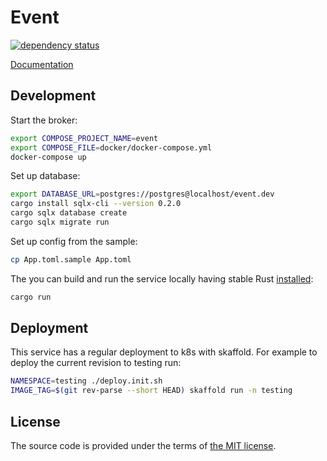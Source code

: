 # Event

[![dependency status](https://deps.rs/repo/github/foxford/event/status.svg)](https://deps.rs/repo/github/foxford/event)

[Documentation][documentation]

[documentation]:https://docs.netology-group.services/event/index.html
[travis]:https://travis-ci.com/netology-group/event?branch=master
[travis-img]:https://travis-ci.com/netology-group/event.png?branch=master

## Development

Start the broker:

```bash
export COMPOSE_PROJECT_NAME=event
export COMPOSE_FILE=docker/docker-compose.yml
docker-compose up
```

Set up database:

```bash
export DATABASE_URL=postgres://postgres@localhost/event.dev
cargo install sqlx-cli --version 0.2.0
cargo sqlx database create
cargo sqlx migrate run
```

Set up config from the sample:

```bash
cp App.toml.sample App.toml
```

The you can build and run the service locally having stable Rust [installed][rustup]:

```bash
cargo run
```

[rustup]:https://rustup.rs

## Deployment

This service has a regular deployment to k8s with skaffold.
For example to deploy the current revision to testing run:

```bash
NAMESPACE=testing ./deploy.init.sh
IMAGE_TAG=$(git rev-parse --short HEAD) skaffold run -n testing
```

## License

The source code is provided under the terms of [the MIT license][license].

[license]:http://www.opensource.org/licenses/MIT
